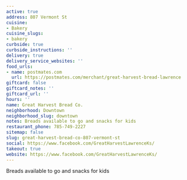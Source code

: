 ```yaml
---
active: true
address: 807 Vermont St
cuisine:
- Bakery
cuisine_slugs:
- bakery
curbside: true
curbside_instructions: ''
delivery: true
delivery_service_websites: ''
food_urls:
- name: postmates.com
  url: https://postmates.com/merchant/great-harvest-bread-lawrence
giftcard: false
giftcard_notes: ''
giftcard_url: ''
hours: ''
name: Great Harvest Bread Co.
neighborhood: Downtown
neighborhood_slug: downtown
notes: Breads available to go and snacks for kids
restaurant_phone: 785-749-2227
sitemap: false
slug: great-harvest-bread-co-807-vermont-st
social: https://www.facebook.com/GreatHarvestLawrenceKs/
takeout: true
website: https://www.facebook.com/GreatHarvestLawrenceKs/
---
```


Breads available to go and snacks for kids